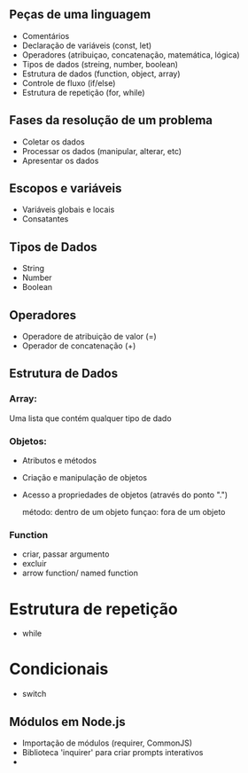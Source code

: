 ## Peças de uma linguagem
- Comentários
- Declaração de variáveis (const, let)
- Operadores (atribuiçao, concatenação, matemática, lógica)
- Tipos de dados (streing, number, boolean)
- Estrutura de dados (function, object, array)
- Controle de fluxo (if/else)
- Estrutura de repetição (for, while)

## Fases da resolução de um problema
- Coletar os dados
- Processar os dados (manipular, alterar, etc)
- Apresentar os dados

## Escopos e variáveis
- Variáveis globais e locais
- Consatantes

## Tipos de Dados
- String
- Number
- Boolean

## Operadores
- Operadore de atribuição de valor (=)
- Operador de concatenação (+)

## Estrutura de Dados

### Array: 
Uma lista que contém qualquer tipo de dado

### Objetos:
- Atributos e métodos
- Criação e manipulação de objetos
- Acesso a propriedades de objetos (através do ponto ".")

  método: dentro de um objeto
  funçao: fora de um objeto

### Function
- criar, passar argumento
- excluir
- arrow function/ named function

# Estrutura de repetição
- while

# Condicionais
- switch

## Módulos em Node.js
- Importação de módulos (requirer, CommonJS)
- Biblioteca 'inquirer' para criar prompts interativos
- 